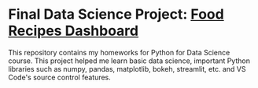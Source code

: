 # Final Data Science Project: [Food Recipes Dashboard](https://abdusshh-vscode-project-foodrecipes-dataprojectdashboard-abv0ix.streamlit.app/)

This repository contains my homeworks for Python for Data Science course.
This project helped me learn basic data science, important Python libraries such as numpy, pandas, matplotlib, bokeh, streamlit, etc. and VS Code's source control features.
